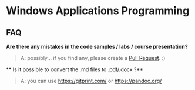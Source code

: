 # Windows Applications Programming

## FAQ

**Are there any mistakes in the code samples / labs / course presentation?**

>A: possibly... if you find any, please create a [Pull Request](https://help.github.com/articles/about-pull-requests/). :)

** Is it possible to convert the .md files to .pdf/.docx ?**

>A: you can use https://gitprint.com/ or https://pandoc.org/
